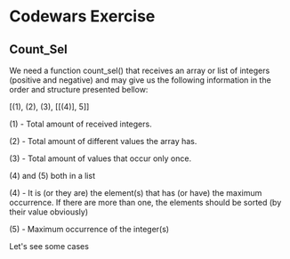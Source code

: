 # Codewars Exercise
## Count_Sel
We need a function count_sel() that receives an array or list of integers (positive and negative) and may give us the following information in the order and structure presented bellow:

[(1), (2), (3), [[(4)], 5]]

(1) - Total amount of received integers.

(2) - Total amount of different values the array has.

(3) - Total amount of values that occur only once.

(4) and (5) both in a list

(4) - It is (or they are) the element(s) that has (or have) the maximum occurrence. If there are more than one, the elements should be sorted (by their value obviously)

(5) - Maximum occurrence of the integer(s)

Let's see some cases
